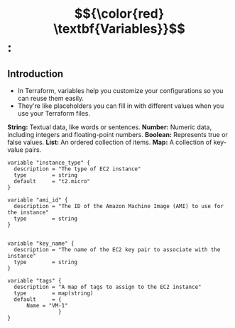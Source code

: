 # $${\color{red} \textbf{Variables}}$$:

## Introduction
- In Terraform, variables help you customize your configurations so you can reuse them easily. 
- They're like placeholders you can fill in with different values when you use your Terraform files.

**String:** Textual data, like words or sentences.
**Number:** Numeric data, including integers and floating-point numbers.
**Boolean:** Represents true or false values.
**List:** An ordered collection of items.
**Map:** A collection of key-value pairs.

```hcl
variable "instance_type" {
  description = "The type of EC2 instance"
  type        = string
  default     = "t2.micro"
}

variable "ami_id" {
  description = "The ID of the Amazon Machine Image (AMI) to use for the instance"
  type        = string
}


variable "key_name" {
  description = "The name of the EC2 key pair to associate with the instance"
  type        = string
}

variable "tags" {
  description = "A map of tags to assign to the EC2 instance"
  type        = map(string)
  default     = {
      Name = "VM-1"
                }
}
```
